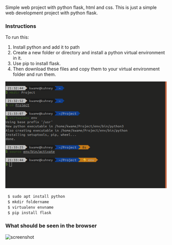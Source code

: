 Simple web project with python flask, html and css.
This is just a simple web development project with python flask.
### Instructions
To run this:
1. Install python and add it to path
2. Create a new folder or directory and install a python virtual environment in it. 
3. Use pip to install flask.
4. Then download these files and copy them to your virtual environment folder and run them.

![Screenshot](https://github.com/kwamito/first1/blob/master/gitpic?raw=true)


```bash
 $ sudo apt install python
 $ mkdir foldername
 $ virtualenv envname
 $ pip install flask
```
### What should be seen in the browser
![screenshot](https://github.com/kwamito/third/blob/master/screenshot.jpg?raw=true)
